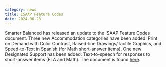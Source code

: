 ```yaml
---
category: news
title: ISAAP Feature Codes
date: 2024-06-28
---
```

Smarter Balanced has released an update to the ISAAP Feature Codes document. Three new Accommodation categories have been added: Print on Demand with Color Contrast, Raised-line Drawings/Tactile Graphics, and Speed-to-Text in Spanish (for Math short-answer items). One new Designated Support has been added: Text-to-speech for responses to short-answer items (ELA and Math). The document is found [here](http://www.smarterapp.org/documents/ISAAP-AccessibilityFeatureCodes.2024.pdf).
